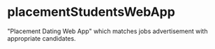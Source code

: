 # placementStudentsWebApp
"Placement Dating Web App" which matches jobs advertisement with appropriate candidates.
